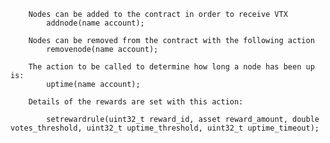 
        Nodes can be added to the contract in order to receive VTX
            addnode(name account);
    
        Nodes can be removed from the contract with the following action
            removenode(name account);

        The action to be called to determine how long a node has been up is:
            uptime(name account);
        
        Details of the rewards are set with this action:

            setrewardrule(uint32_t reward_id, asset reward_amount, double votes_threshold, uint32_t uptime_threshold, uint32_t uptime_timeout);
